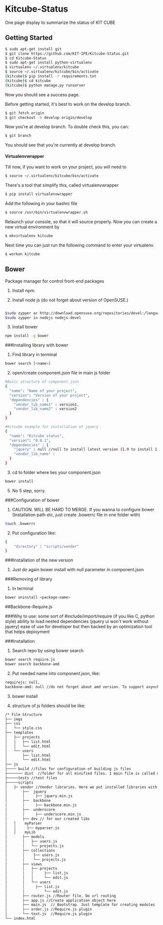Kitcube-Status
===============

One page display to summarize the status of KIT CUBE

## Getting Started

```sh
$ sudo apt-get install git
$ git clone https://github.com/KIT-IPE/Kitcube-Status.git
$ cd Kitcube-Status
$ sudo apt-get install python-virtualenv
$ virtualenv ~/.virtualenv/kitcube
$ source ~/.virtualenv/kitcube/bin/activate
(kitcube)$ pip install -r requirements.txt
(kitcube)$ cd kitcube
(kitcube)$ python manage.py runserver
```

Now you should see a success page.

Before getting started, it's best to work on the develop branch.

```sh
$ git fetch origin
$ git checkout -b develop origin/develop
```

Now you're at develop branch. To double check this, you can:

```sh
$ git branch
```

You should see that you're currently at develop branch.

#### Virtualenvwrapper

Till now, if you want to work on your project, you will need to 

```sh
$ source ~/.virtualenv/kitcube/bin/activate
```

There's a tool that simplify this, called virtualenvwrapper

```sh
$ pip install virtualenvwrapper
```

Add the following in your bashrc file

```sh
$ source /usr/bin/virtualenvwrapper.sh
```

Relaunch your console, so that it will source properly. Now you can create a new virtual environment by

```sh
$ mkvirtualenv kitcube
```

Next time you can just run the following command to enter your virtualenv.

```sh
$ workon kitcube
```

## Bower

Package manager for control front-end packages

1) Install npm:

2) Install node js (do not forget about version of OpenSUSE.)

```sh
```

```sh
$sudo zypper ar http://download.opensuse.org/repositories/devel:/languages:/nodejs/openSUSE_13.1/ NodeJSBuildService 
$sudo zypper in nodejs nodejs-devel
```
3) Install bower

```sh
npm install -g bower
```
###Installing library with bower

1) Find library in terminal

```sh
bower search [<name>]
```
2)  open/create component.json file in main js folder 

```sh
#Basic structure of component.json
{
  "name": "Name of your project",
  "version": "Version of your project",
  "dependencies" : {
    "vendor_lib_name1" : version1,
    "vendor_lib_name2" : version2
  }
}

#Kitcube example for installation of jquery
{
  "name": "Kitcube status",
  "version": "0.0.1",
  "dependencies" : {
    "jquery" : null //null to install latest version (1.9 to install 1.9 version),
    "vendor_lib_name" :
  }
}

```
3) cd to folder where lies your component.json

```sh
bower install
```
5) No 5 step, sorry. 

###Configuration of bower

1) CAUTION. WILL BE HARD TO MERGE. If you wanna to configure bower (Installation path etc, just create .bowerrc file in one folder with)

```sh
touch .bowerrc
```
2) Put configuration like:

```sh
{
	"directory" : "scripts/vendor"
}
```
###Installation of the new version

1) Just do again bower install with null parameter in component.json

###Removing of library

1) In terminal

```sh
bower uninstall <package-name>
```

##Backbone-Require.js

###Why to use:
some sort of #include/import/require (if you like C, python style)
ability to load nested dependencies (jquery ui won't work without jquery)
ease of use for developer but then backed by an optimization tool that helps deployment

###Installation

1) Search repo by using bower search

```sh
bower search require.js
bower search backbone-amd
```
2) Put needed name into component.json, like:
```sh
requirejs: null,
backbone-amd: null //do not forget about amd version. To support asynchronous downloading it should be with -amd
```
3) bower install

4) structure of js folders should be like:

```sh
/* File Structure
├── imgs
├── css
│   └── style.css
├── templates
│   ├── projects
│   │   ├── list.html
│   │   └── edit.html
│   └── users
│       ├── list.html
│       └── edit.html
├── js
├──── build //files for configuration of building js files
├─────── dist  //folder for all minified files. 1 main file is called main.js (contatins all info)
├─────tests //test files
├─────scripts
│	├─ vendor //Vendor libraries. Here we put installed libraries with bower
│       ├──  jquery
│       │     ├── jquery.min.js
│       ├──  backbone
│       │     ├── backbone.min.js
│       ├──  underscore
│       │     ├── underscore.min.js
│       ├── dev // for our created libs
│	│    myParser
│	│     ├── myparser.js
│	│    myLib
│       ├── models
│   	│   ├── users.js
│      	│   └── projects.js
│       ├── collections
│       │    ├── users.js
│       │    └── projects.js
│   	├── views
│      	│   ├── projects
│       │   │     ├── list.js
│       │   │     └── edit.js
│   	│   └── users
│       │  	  ├── list.js
│       │         └── edit.js
│       ├── router.js //Router file. Do url routing
│       ├── app.js //Create application object here
│       ├── main.js  // Bootstrap. Just template for creating modules
│       ├── order.js //Require.js plugin
│       └── text.js  //Require.js plugin
└── index.html

```







